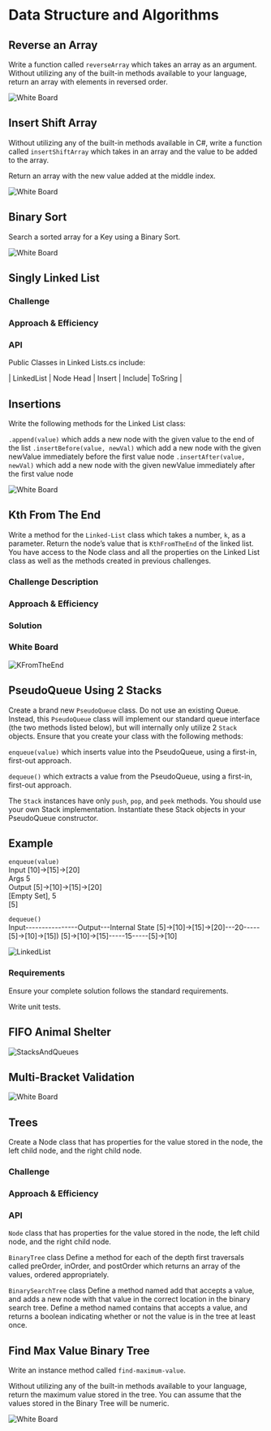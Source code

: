 # Data Structure and Algorithms

## Reverse an Array

Write a function called `reverseArray` which takes an array as an argument.
Without utilizing any of the built-in methods available to your language,
return an array with elements in reversed order.

![White Board](DsaAssets/ArrayReversed.png)

## Insert Shift Array

Without utilizing any of the built-in methods available in C#,
write a function called `insertShiftArray` which takes in an array
and the value to be added to the array.

Return an array with the new value added at the middle index.

![White Board](DsaAssets/ArrayShift.jpg)

## Binary Sort

Search a sorted array for a Key using a Binary Sort.

![White Board](DsaAssets/BinarySearch.JPEG)

## Singly Linked List

### Challenge
<!-- Description of the challenge -->

### Approach & Efficiency

<!-- What approach did you take? Why? 
What is the Big O space/time for this approach? -->

### API

Public Classes in Linked Lists.cs include:

| LinkedList | Node Head | Insert | Include| ToSring |

## Insertions

Write the following methods for the Linked List class:

`.append(value)` which adds a new node with the given value to the end of the list
`.insertBefore(value, newVal)` which add a new node with the given newValue immediately before the first value node
`.insertAfter(value, newVal)` which add a new node with the given newValue immediately after the first value node

![White Board](DsaAssets/Insertions.JPEG)

## Kth From The End

Write a method for the `Linked-List` class which takes a number, `k`, as a parameter. Return the node’s value that is `KthFromTheEnd` of the linked list. You have access to the Node class and all the properties on the Linked List class as well as the methods created in previous challenges.

### Challenge Description

<!-- Description of the challenge -->

### Approach & Efficiency

<!-- What approach did you take? Why? What is the Big O space/time for this approach? -->

### Solution

### White Board

![KFromTheEnd](DsaAssets/KFromEndOfList.jpeg)

## PseudoQueue Using 2 Stacks

Create a brand new `PseudoQueue` class. Do not use an existing Queue. Instead, this `PseudoQueue` class will implement our standard queue interface (the two methods listed below), but will internally only utilize 2 `Stack` objects. Ensure that you create your class with the following methods:

`enqueue(value)` which inserts value into the PseudoQueue, using a first-in, first-out approach.

`dequeue()` which extracts a value from the PseudoQueue, using a first-in, first-out approach.

The `Stack` instances have only `push`, `pop`, and `peek` methods. You should use your own Stack implementation. Instantiate these Stack objects in your PseudoQueue constructor.

## Example

`enqueue(value)` <br>
Input [10]->[15]->[20]<br>
Args 5 <br>
Output [5]->[10]->[15]->[20] <br>
[Empty Set], 5 <br>
[5]<br>

`dequeue()`<br>
Input----------------Output---Internal State
[5]->[10]->[15]->[20]---20-----[5]->[10]->[15])
[5]->[10]->[15]-----15-----[5]->[10]

![LinkedList](DsaAssets/CodeChallenge11.JPG)

### Requirements

Ensure your complete solution follows the standard requirements.

Write unit tests.

## FIFO Animal Shelter

![StacksAndQueues](DsaAssets/FIFOAnimalShelter.JPEG)

## Multi-Bracket Validation

![White Board](DsaAssets/Multi-BracketValidation.png)

## Trees

Create a Node class that has properties for the value stored in the node, the left child node, and the right child node.

### Challenge

<!-- Description of the challenge -->

### Approach & Efficiency

<!-- What approach did you take? Why? What is the Big O space/time for this approach? -->

### API

<!-- Description of each method publicly available in each of your trees -->

`Node` class that has properties for the value stored in the node, the left child node, and the right child node.

`BinaryTree` class
Define a method for each of the depth first traversals called preOrder, inOrder, and postOrder which returns an array of the values, ordered appropriately.

`BinarySearchTree` class
Define a method named add that accepts a value, and adds a new node with that value in the correct location in the binary search tree.
Define a method named contains that accepts a value, and returns a boolean indicating whether or not the value is in the tree at least once.

## Find Max Value Binary Tree

Write an instance method called `find-maximum-value`.

Without utilizing any of the built-in methods available to your language, return the maximum value stored in the tree. You can assume that the values stored in the Binary Tree will be numeric.

![White Board](DsaAssets/findMaxValueBT.JPEG)

